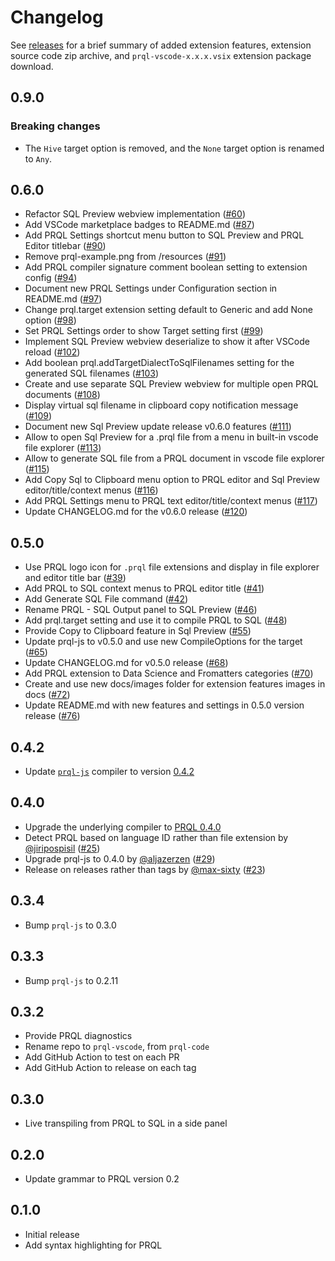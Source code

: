 # Changelog

See [releases](https://github.com/PRQL/prql-vscode/releases) for a brief summary of added extension features, extension source code zip archive, and `prql-vscode-x.x.x.vsix` extension package download.

## 0.9.0

### Breaking changes

- The `Hive` target option is removed, and the `None` target option is renamed to `Any`.

## 0.6.0

- Refactor SQL Preview webview implementation
  ([#60](https://github.com/PRQL/prql-vscode/issues/60))
- Add VSCode marketplace badges to README.md
  ([#87](https://github.com/PRQL/prql-vscode/issues/87))
- Add PRQL Settings shortcut menu button to SQL Preview and PRQL Editor titlebar
  ([#90](https://github.com/PRQL/prql-vscode/issues/90))
- Remove prql-example.png from /resources
  ([#91](https://github.com/PRQL/prql-vscode/issues/91))
- Add PRQL compiler signature comment boolean setting to extension config
  ([#94](https://github.com/PRQL/prql-vscode/issues/94))
- Document new PRQL Settings under Configuration section in README.md
  ([#97](https://github.com/PRQL/prql-vscode/issues/97))
- Change prql.target extension setting default to Generic and add None option
  ([#98](https://github.com/PRQL/prql-vscode/issues/98))
- Set PRQL Settings order to show Target setting first
  ([#99](https://github.com/PRQL/prql-vscode/issues/99))
- Implement SQL Preview webview deserialize to show it after VSCode reload
  ([#102](https://github.com/PRQL/prql-vscode/issues/102))
- Add boolean prql.addTargetDialectToSqlFilenames setting for the generated SQL filenames
  ([#103](https://github.com/PRQL/prql-vscode/issues/103))
- Create and use separate SQL Preview webview for multiple open PRQL documents
  ([#108](https://github.com/PRQL/prql-vscode/issues/108))
- Display virtual sql filename in clipboard copy notification message
  ([#109](https://github.com/PRQL/prql-vscode/issues/109))
- Document new Sql Preview update release v0.6.0 features
  ([#111](https://github.com/PRQL/prql-vscode/issues/111))
- Allow to open Sql Preview for a .prql file from a menu in built-in vscode file explorer
  ([#113](https://github.com/PRQL/prql-vscode/issues/113))
- Allow to generate SQL file from a PRQL document in vscode file explorer
  ([#115](https://github.com/PRQL/prql-vscode/issues/115))
- Add Copy Sql to Clipboard menu option to PRQL editor and Sql Preview editor/title/context menus
  ([#116](https://github.com/PRQL/prql-vscode/issues/116))
- Add PRQL Settings menu to PRQL text editor/title/context menus
  ([#117](https://github.com/PRQL/prql-vscode/issues/117))
- Update CHANGELOG.md for the v0.6.0 release
  ([#120](https://github.com/PRQL/prql-vscode/issues/120))

## 0.5.0

- Use PRQL logo icon for `.prql` file extensions and display in file explorer
  and editor title bar ([#39](https://github.com/PRQL/prql-vscode/issues/39))
- Add PRQL to SQL context menus to PRQL editor title
  ([#41](https://github.com/PRQL/prql-vscode/issues/41))
- Add Generate SQL File command
  ([#42](https://github.com/PRQL/prql-vscode/issues/42))
- Rename PRQL - SQL Output panel to SQL Preview
  ([#46](https://github.com/PRQL/prql-vscode/issues/46))
- Add prql.target setting and use it to compile PRQL to SQL
  ([#48](https://github.com/PRQL/prql-vscode/issues/48))
- Provide Copy to Clipboard feature in Sql Preview
  ([#55](https://github.com/PRQL/prql-vscode/issues/55))
- Update prql-js to v0.5.0 and use new CompileOptions for the target
  ([#65](https://github.com/PRQL/prql-vscode/issues/65))
- Update CHANGELOG.md for v0.5.0 release
  ([#68](https://github.com/PRQL/prql-vscode/issues/68))
- Add PRQL extension to Data Science and Fromatters categories
  ([#70](https://github.com/PRQL/prql-vscode/issues/70))
- Create and use new docs/images folder for extension features images in docs
  ([#72](https://github.com/PRQL/prql-vscode/issues/72))
- Update README.md with new features and settings in 0.5.0 version release
  ([#76](https://github.com/PRQL/prql-vscode/issues/76))

## 0.4.2

- Update [`prql-js`](https://github.com/PRQL/prql/tree/main/prql-js) compiler to
  version [0.4.2](https://github.com/PRQL/prql/releases/tag/0.4.2)

## 0.4.0

- Upgrade the underlying compiler to
  [PRQL 0.4.0](https://github.com/PRQL/prql/releases/tag/0.4.0)
- Detect PRQL based on language ID rather than file extension by
  [@jiripospisil](https://github.com/jiripospisil)
  ([#25](https://github.com/PRQL/prql-vscode/pull/25))
- Upgrade prql-js to 0.4.0 by [@aljazerzen](https://github.com/aljazerzen)
  ([#29](https://github.com/PRQL/prql-vscode/pull/29))
- Release on releases rather than tags by
  [@max-sixty](https://github.com/max-sixty)
  ([#23](https://github.com/PRQL/prql-vscode/pull/23))

## 0.3.4

- Bump `prql-js` to 0.3.0

## 0.3.3

- Bump `prql-js` to 0.2.11

## 0.3.2

- Provide PRQL diagnostics
- Rename repo to `prql-vscode`, from `prql-code`
- Add GitHub Action to test on each PR
- Add GitHub Action to release on each tag

## 0.3.0

- Live transpiling from PRQL to SQL in a side panel

## 0.2.0

- Update grammar to PRQL version 0.2

## 0.1.0

- Initial release
- Add syntax highlighting for PRQL
